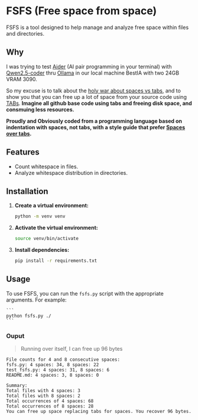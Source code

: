 # FSFS (Free space from space)

FSFS is a tool designed to help manage and analyze free space within files and directories.

## Why

I was trying to test [Aider](https://aider.chat/) (AI pair programming in your terminal) with [Qwen2.5-coder](https://ollama.com/library/qwen2.5-coder) thru [Ollama](https://ollama.com) in our local machine BestIA with two 24GB VRAM 3090.

So my excuse is to talk about the [holy war about spaces vs tabs](https://softwareengineering.stackexchange.com/questions/57/tabs-versus-spaces-what-is-the-proper-indentation-character-for-everything-in-e
), and to show you that you can free up a lot of space from your source code using [TABs](https://en.wikipedia.org/wiki/Tab_key). **Imagine all github base code using tabs and freeing disk space, and consmuing less resources.**

**Proudly and Obviously coded from a programming language based on indentation with spaces, not tabs, with a style guide that prefer [Spaces over tabs](https://peps.python.org/pep-0008/#tabs-or-spaces).**


## Features

- Count whitespace in files.
- Analyze whitespace distribution in directories.

## Installation

1. **Create a virtual environment:**

   ```bash
   python -m venv venv
   ```

2. **Activate the virtual environment:**

   ```bash
   source venv/bin/activate
   ```

3. **Install dependencies:**

   ```bash
   pip install -r requirements.txt
   ```

## Usage

To use FSFS, you can run the `fsfs.py` script with the appropriate arguments. For example:

    ```
    python fsfs.py ./
    ```

### Ouput
> Running over itself, I can free up 96 bytes

```
File counts for 4 and 8 consecutive spaces:
fsfs.py: 4 spaces: 34, 8 spaces: 22
test_fsfs.py: 4 spaces: 31, 8 spaces: 6
README.md: 4 spaces: 3, 8 spaces: 0

Summary:
Total files with 4 spaces: 3
Total files with 8 spaces: 2
Total occurrences of 4 spaces: 68
Total occurrences of 8 spaces: 28
You can free up space replacing tabs for spaces. You recover 96 bytes.
```
